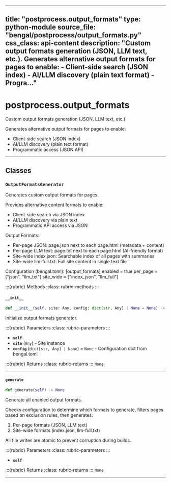 
---
title: "postprocess.output_formats"
type: python-module
source_file: "bengal/postprocess/output_formats.py"
css_class: api-content
description: "Custom output formats generation (JSON, LLM text, etc.).  Generates alternative output formats for pages to enable: - Client-side search (JSON index) - AI/LLM discovery (plain text format) - Progra..."
---

# postprocess.output_formats

Custom output formats generation (JSON, LLM text, etc.).

Generates alternative output formats for pages to enable:
- Client-side search (JSON index)
- AI/LLM discovery (plain text format)
- Programmatic access (JSON API)

---

## Classes

### `OutputFormatsGenerator`


Generates custom output formats for pages.

Provides alternative content formats to enable:
- Client-side search via JSON index
- AI/LLM discovery via plain text
- Programmatic API access via JSON

Output Formats:
- Per-page JSON: page.json next to each page.html (metadata + content)
- Per-page LLM text: page.txt next to each page.html (AI-friendly format)
- Site-wide index.json: Searchable index of all pages with summaries
- Site-wide llm-full.txt: Full site content in single text file

Configuration (bengal.toml):
    [output_formats]
    enabled = true
    per_page = ["json", "llm_txt"]
    site_wide = ["index_json", "llm_full"]




:::{rubric} Methods
:class: rubric-methods
:::
#### `__init__`
```python
def __init__(self, site: Any, config: dict[str, Any] | None = None) -> None
```

Initialize output formats generator.



:::{rubric} Parameters
:class: rubric-parameters
:::
- **`self`**
- **`site`** (`Any`) - Site instance
- **`config`** (`dict[str, Any] | None`) = `None` - Configuration dict from bengal.toml

:::{rubric} Returns
:class: rubric-returns
:::
`None`




---
#### `generate`
```python
def generate(self) -> None
```

Generate all enabled output formats.

Checks configuration to determine which formats to generate,
filters pages based on exclusion rules, then generates:
1. Per-page formats (JSON, LLM text)
2. Site-wide formats (index.json, llm-full.txt)

All file writes are atomic to prevent corruption during builds.



:::{rubric} Parameters
:class: rubric-parameters
:::
- **`self`**

:::{rubric} Returns
:class: rubric-returns
:::
`None`




---
